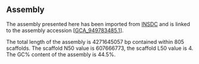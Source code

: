 **Assembly**
--------

The assembly presented here has been imported from [INSDC](http://www.insdc.org) and is linked to the assembly accession [[GCA\_949783485.1](http://www.ebi.ac.uk/ena/data/view/GCA_949783485.1)].

The total length of the assembly is 4271645057 bp contained within 805 scaffolds.
The scaffold N50 value is 607666773, the scaffold L50 value is 4.
The GC% content of the assembly is 44.5%.
